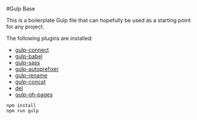 #Gulp Base

This is a boilerplate Gulp file that can hopefully be used as a starting point for any project.

The following plugins are installed:

* [gulp-connect](https://www.npmjs.com/package/gulp-connect)
* [gulp-babel](https://www.npmjs.com/package/gulp-babel)
* [gulp-sass](https://www.npmjs.com/package/gulp-sass)
* [gulp-autoprefixer](https://www.npmjs.com/package/gulp-autoprefixer/)
* [gulp-rename](https://www.npmjs.com/package/gulp-rename/)
* [gulp-concat](https://www.npmjs.com/package/gulp-concat/)
* [del](https://www.npmjs.com/package/del)
* [gulp-gh-pages](https://www.npmjs.com/package/gulp-gh-pages/)

```
npm install
npm run gulp
```
